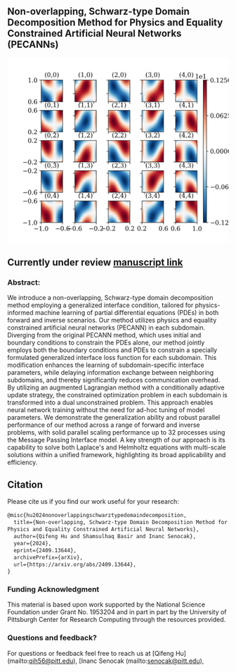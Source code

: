 ##  Non-overlapping, Schwarz-type Domain Decomposition Method for Physics and Equality Constrained Artificial Neural Networks (PECANNs)
![plot](./forward/helmholtz/pic/psn_multi_xy55_2_u_pred.png)

## Currently under review [manuscript link](https://doi.org/10.1016/j.jcp.2022.111301)

### Abstract:  
We introduce a non-overlapping, Schwarz-type domain decomposition method employing a generalized interface condition, tailored for physics-informed machine learning of partial differential equations (PDEs) in both forward and inverse scenarios. Our method utilizes physics and equality constrained
artificial neural networks (PECANN) in each subdomain. Diverging from the
original PECANN method, which uses initial and boundary conditions to constrain
the PDEs alone, our method jointly employs both the boundary conditions and
PDEs to constrain a specially formulated generalized interface loss function
for each subdomain. This modification enhances the learning of
subdomain-specific interface parameters, while delaying information exchange
between neighboring subdomains, and thereby significantly reduces communication
overhead. By utilizing an augmented Lagrangian method with a conditionally
adaptive update strategy, the constrained optimization problem in each
subdomain is transformed into a dual unconstrained problem. This approach
enables neural network training without the need for ad-hoc tuning of model
parameters. We demonstrate the generalization ability and robust parallel
performance of our method across a range of forward and inverse problems, with
solid parallel scaling performance up to 32 processes using the Message Passing
Interface model. A key strength of our approach is its capability to solve both
Laplace's and Helmholtz equations with multi-scale solutions within a unified
framework, highlighting its broad applicability and efficiency.

## Citation
Please cite us if you find our work useful for your research:
```
@misc{hu2024nonoverlappingschwarztypedomaindecomposition,
  title={Non-overlapping, Schwarz-type Domain Decomposition Method for Physics and Equality Constrained Artificial Neural Networks}, 
  author={Qifeng Hu and Shamsulhaq Basir and Inanc Senocak},
  year={2024},
  eprint={2409.13644},
  archivePrefix={arXiv},
  url={https://arxiv.org/abs/2409.13644}, 
}
```
### Funding Acknowledgment
This material is based upon work supported by the National Science Foundation under Grant No. 1953204 and in part in part by the University of Pittsburgh Center for Research Computing through the resources provided.
### Questions and feedback?
For questions or feedback feel free to reach us at [Qifeng Hu] (mailto:qih56@pitt.edu), [Inanc Senocak (mailto:senocak@pitt.edu),
